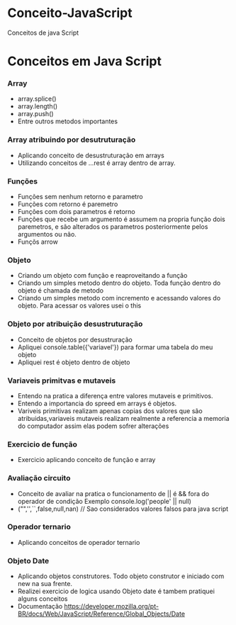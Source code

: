 # Conceito-JavaScript
Conceitos de java Script
# Conceitos em Java Script
### Array 
- array.splice()
- array.length()
- array.push()
- Entre outros metodos importantes

### Array  atribuindo por desutruturação
- Aplicando conceito de desustruturação em arrays
- Utilizando conceitos de ...rest é array dentro de array.

### Funções
- Funções sem nenhum retorno e parametro
- Funções com retorno é  paremetro
- Funções com dois parametros é retorno
- Funções que recebe um argumento é assumem na propria função dois paremetros, e são alterados  os parametros posteriormente pelos argumentos ou não.
- Funçõs arrow 

### Objeto
- Criando um objeto com função e reaproveitando a função
- Criando um simples metodo dentro do objeto. Toda função dentro do objeto é chamada de metodo
- Criando um simples metodo com incremento e acessando valores do objeto. Para acessar os valores usei o this

### Objeto por atribuição desustruturação
- Conceito de objetos por desustruração
- Apliquei console.table({'variavel'})  para formar uma tabela do meu objeto
- Apliquei rest é objeto dentro de objeto

### Variaveis primitvas e mutaveis
- Entendo na pratica a diferença entre valores mutaveis e primitivos.
- Entendo a importancia do spreed em arrays é objetos.
- Variveis primitivas realizam apenas copias dos valores que são atribuidas,variaveis mutaveis realizam realmente a referencia a memoria do computador assim elas podem sofrer alterações 

### Exercicio de função
- Exercicio aplicando conceito de função e array

### Avaliação circuito
- Conceito de avaliar na pratica o funcionamento de || é && fora do operador de condição  Exemplo console.log('people' || null)
- ("",'',``,false,null,nan) // Sao considerados valores falsos para java script

### Operador ternario
- Aplicando conceitos de operador ternario

### Objeto Date
- Aplicando objetos construtores. Todo objeto construtor e iniciado com new na sua frente.
- Realizei exercicio de logica usando Objeto date é tambem pratiquei alguns conceitos 
- Documentação https://developer.mozilla.org/pt-BR/docs/Web/JavaScript/Reference/Global_Objects/Date




